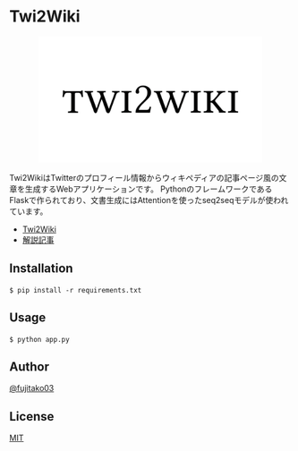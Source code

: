 # Twi2Wiki

<p align="center"><a href="https://qiita.com/nakata_naka/items/664348cdd50415f47744"><img width="400" src="static/img/Twi2Wiki_logo_l.png" alt="twi2wiki logo"></a></p>

Twi2WikiはTwitterのプロフィール情報からウィキペディアの記事ページ風の文章を生成するWebアプリケーションです。
PythonのフレームワークであるFlaskで作られており、文書生成にはAttentionを使ったseq2seqモデルが使われています。

- [Twi2Wiki](https://twi2wiki.herokuapp.com/)
- [解説記事](https://qiita.com/nakata_naka/items/664348cdd50415f47744)

## Installation

```
$ pip install -r requirements.txt
```

## Usage

```
$ python app.py
```

## Author

[@fujitako03](https://twitter.com/fujitako03)

## License

[MIT](http://b4b4r07.mit-license.org)